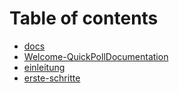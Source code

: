 # Table of contents

- [docs](docs/SUMMARY.md)
- [Welcome-QuickPollDocumentation](docs/Welcome-QuickPollDocumentation.md)
- [einleitung](docs/einleitung.md)
- [erste-schritte](docs/erste-schritte.md)
